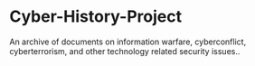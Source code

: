 # Cyber-History-Project
An archive of documents on information warfare, cyberconflict, cyberterrorism, and other technology related security issues..
